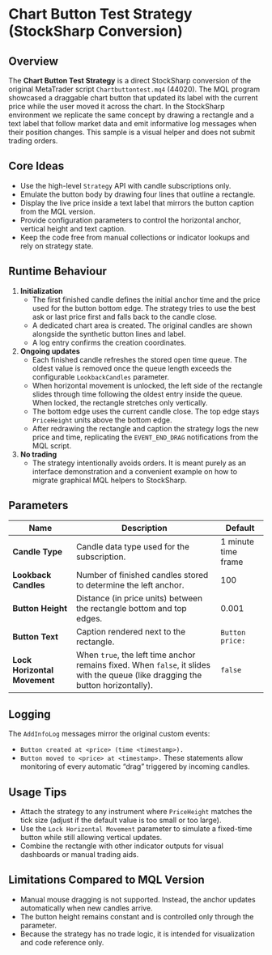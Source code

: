 # Chart Button Test Strategy (StockSharp Conversion)

## Overview
The **Chart Button Test Strategy** is a direct StockSharp conversion of the original MetaTrader script `Chartbuttontest.mq4` (44020). The MQL program showcased a draggable chart button that updated its label with the current price while the user moved it across the chart. In the StockSharp environment we replicate the same concept by drawing a rectangle and a text label that follow market data and emit informative log messages when their position changes. This sample is a visual helper and does not submit trading orders.

## Core Ideas
* Use the high-level `Strategy` API with candle subscriptions only.
* Emulate the button body by drawing four lines that outline a rectangle.
* Display the live price inside a text label that mirrors the button caption from the MQL version.
* Provide configuration parameters to control the horizontal anchor, vertical height and text caption.
* Keep the code free from manual collections or indicator lookups and rely on strategy state.

## Runtime Behaviour
1. **Initialization**
   * The first finished candle defines the initial anchor time and the price used for the button bottom edge. The strategy tries to use the best ask or last price first and falls back to the candle close.
   * A dedicated chart area is created. The original candles are shown alongside the synthetic button lines and label.
   * A log entry confirms the creation coordinates.
2. **Ongoing updates**
   * Each finished candle refreshes the stored open time queue. The oldest value is removed once the queue length exceeds the configurable `LookbackCandles` parameter.
   * When horizontal movement is unlocked, the left side of the rectangle slides through time following the oldest entry inside the queue. When locked, the rectangle stretches only vertically.
   * The bottom edge uses the current candle close. The top edge stays `PriceHeight` units above the bottom edge.
   * After redrawing the rectangle and caption the strategy logs the new price and time, replicating the `EVENT_END_DRAG` notifications from the MQL script.
3. **No trading**
   * The strategy intentionally avoids orders. It is meant purely as an interface demonstration and a convenient example on how to migrate graphical MQL helpers to StockSharp.

## Parameters
| Name | Description | Default |
| --- | --- | --- |
| **Candle Type** | Candle data type used for the subscription. | 1 minute time frame |
| **Lookback Candles** | Number of finished candles stored to determine the left anchor. | 100 |
| **Button Height** | Distance (in price units) between the rectangle bottom and top edges. | 0.001 |
| **Button Text** | Caption rendered next to the rectangle. | `Button price:` |
| **Lock Horizontal Movement** | When `true`, the left time anchor remains fixed. When `false`, it slides with the queue (like dragging the button horizontally). | `false` |

## Logging
The `AddInfoLog` messages mirror the original custom events:
* `Button created at <price> (time <timestamp>).`
* `Button moved to <price> at <timestamp>.`
These statements allow monitoring of every automatic “drag” triggered by incoming candles.

## Usage Tips
* Attach the strategy to any instrument where `PriceHeight` matches the tick size (adjust if the default value is too small or too large).
* Use the `Lock Horizontal Movement` parameter to simulate a fixed-time button while still allowing vertical updates.
* Combine the rectangle with other indicator outputs for visual dashboards or manual trading aids.

## Limitations Compared to MQL Version
* Manual mouse dragging is not supported. Instead, the anchor updates automatically when new candles arrive.
* The button height remains constant and is controlled only through the parameter.
* Because the strategy has no trade logic, it is intended for visualization and code reference only.
